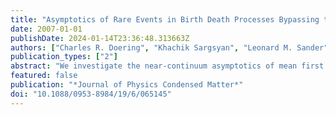 ```yaml
---
title: "Asymptotics of Rare Events in Birth Death Processes Bypassing the Exact Solutions"
date: 2007-01-01
publishDate: 2024-01-14T23:36:48.313663Z
authors: ["Charles R. Doering", "Khachik Sargsyan", "Leonard M. Sander", "Eric Vanden-Eijnden"]
publication_types: ["2"]
abstract: "We investigate the near-continuum asymptotics of mean first passage times in some one-variable birth–death processes. The particular problem we address is how to extract mean first passage times in the near-continuum limit from their defining finite-difference equations alone. For the simple class of processes we consider here, exact closed-form solutions for the mean first passage time between any two states are available and the near-continuum expansion of these formulae defines the correct limiting behaviour and is used to check the results of asymptotic analysis of the difference equations. We find that in some cases the asymptotic approach does not lead unequivocally to the proper result."
featured: false
publication: "*Journal of Physics Condensed Matter*"
doi: "10.1088/0953-8984/19/6/065145"
---
```


